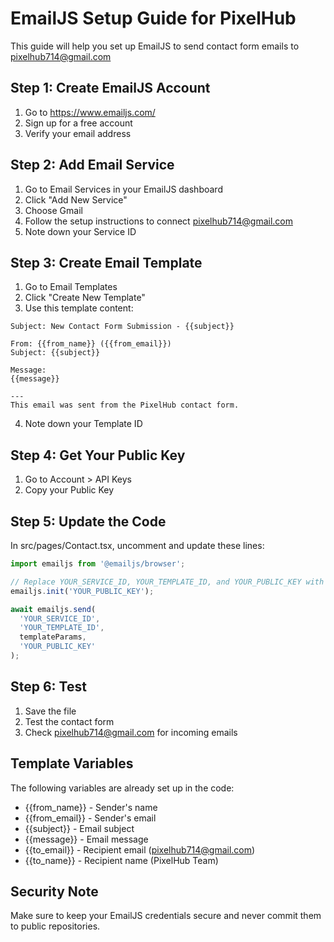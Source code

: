 # EmailJS Setup Guide for PixelHub

This guide will help you set up EmailJS to send contact form emails to pixelhub714@gmail.com

## Step 1: Create EmailJS Account
1. Go to https://www.emailjs.com/
2. Sign up for a free account
3. Verify your email address

## Step 2: Add Email Service
1. Go to Email Services in your EmailJS dashboard
2. Click "Add New Service"
3. Choose Gmail
4. Follow the setup instructions to connect pixelhub714@gmail.com
5. Note down your Service ID

## Step 3: Create Email Template
1. Go to Email Templates
2. Click "Create New Template"
3. Use this template content:

```
Subject: New Contact Form Submission - {{subject}}

From: {{from_name}} ({{from_email}})
Subject: {{subject}}

Message:
{{message}}

---
This email was sent from the PixelHub contact form.
```

4. Note down your Template ID

## Step 4: Get Your Public Key
1. Go to Account > API Keys
2. Copy your Public Key

## Step 5: Update the Code
In src/pages/Contact.tsx, uncomment and update these lines:

```typescript
import emailjs from '@emailjs/browser';

// Replace YOUR_SERVICE_ID, YOUR_TEMPLATE_ID, and YOUR_PUBLIC_KEY with actual values
emailjs.init('YOUR_PUBLIC_KEY');

await emailjs.send(
  'YOUR_SERVICE_ID',
  'YOUR_TEMPLATE_ID',
  templateParams,
  'YOUR_PUBLIC_KEY'
);
```

## Step 6: Test
1. Save the file
2. Test the contact form
3. Check pixelhub714@gmail.com for incoming emails

## Template Variables
The following variables are already set up in the code:
- {{from_name}} - Sender's name
- {{from_email}} - Sender's email
- {{subject}} - Email subject
- {{message}} - Email message
- {{to_email}} - Recipient email (pixelhub714@gmail.com)
- {{to_name}} - Recipient name (PixelHub Team)

## Security Note
Make sure to keep your EmailJS credentials secure and never commit them to public repositories.
